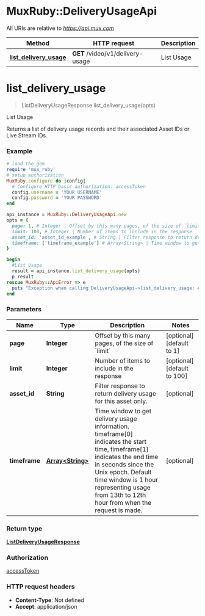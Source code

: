 # MuxRuby::DeliveryUsageApi

All URIs are relative to *https://api.mux.com*

Method | HTTP request | Description
------------- | ------------- | -------------
[**list_delivery_usage**](DeliveryUsageApi.md#list_delivery_usage) | **GET** /video/v1/delivery-usage | List Usage


# **list_delivery_usage**
> ListDeliveryUsageResponse list_delivery_usage(opts)

List Usage

Returns a list of delivery usage records and their associated Asset IDs or Live Stream IDs. 

### Example
```ruby
# load the gem
require 'mux_ruby'
# setup authorization
MuxRuby.configure do |config|
  # Configure HTTP basic authorization: accessToken
  config.username = 'YOUR USERNAME'
  config.password = 'YOUR PASSWORD'
end

api_instance = MuxRuby::DeliveryUsageApi.new
opts = {
  page: 1, # Integer | Offset by this many pages, of the size of `limit`
  limit: 100, # Integer | Number of items to include in the response
  asset_id: 'asset_id_example', # String | Filter response to return delivery usage for this asset only.
  timeframe: ['timeframe_example'] # Array<String> | Time window to get delivery usage information. timeframe[0] indicates the start time, timeframe[1] indicates the end time in seconds since the Unix epoch. Default time window is 1 hour representing usage from 13th to 12th hour from when the request is made. 
}

begin
  #List Usage
  result = api_instance.list_delivery_usage(opts)
  p result
rescue MuxRuby::ApiError => e
  puts "Exception when calling DeliveryUsageApi->list_delivery_usage: #{e}"
end
```

### Parameters

Name | Type | Description  | Notes
------------- | ------------- | ------------- | -------------
 **page** | **Integer**| Offset by this many pages, of the size of &#x60;limit&#x60; | [optional] [default to 1]
 **limit** | **Integer**| Number of items to include in the response | [optional] [default to 100]
 **asset_id** | **String**| Filter response to return delivery usage for this asset only. | [optional] 
 **timeframe** | [**Array&lt;String&gt;**](String.md)| Time window to get delivery usage information. timeframe[0] indicates the start time, timeframe[1] indicates the end time in seconds since the Unix epoch. Default time window is 1 hour representing usage from 13th to 12th hour from when the request is made.  | [optional] 

### Return type

[**ListDeliveryUsageResponse**](ListDeliveryUsageResponse.md)

### Authorization

[accessToken](../README.md#accessToken)

### HTTP request headers

 - **Content-Type**: Not defined
 - **Accept**: application/json



